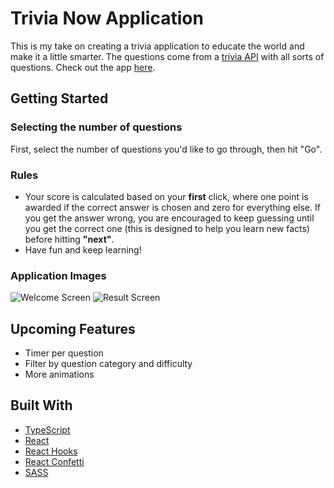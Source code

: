 # Trivia Now Application

This is my take on creating a trivia application to educate the world and make it a little smarter. The questions come from a [trivia API](https://opentdb.com/api_config.php) with all sorts of questions. Check out the app [here](https://trivia-now.netlify.com/).

## Getting Started

### Selecting the number of questions

First, select the number of questions you'd like to go through, then hit "Go".

### Rules

* Your score is calculated based on your **first** click, where one point is awarded if the correct answer is chosen and zero for everything else. If you get the answer wrong, you are encouraged to keep guessing until you get the correct one (this is designed to help you learn new facts) before hitting **"next"**.
* Have fun and keep learning!

### Application Images

![Welcome Screen](https://i.imgur.com/LwkXVjK.png)
![Result Screen](https://imgur.com/uZj9feE.gif)

## Upcoming Features

* Timer per question
* Filter by question category and difficulty
* More animations

## Built With

* [TypeScript](https://www.typescriptlang.org/docs/home.html)
* [React](https://reactjs.org/)
* [React Hooks](https://reactjs.org/docs/hooks-intro.html)
* [React Confetti](https://www.npmjs.com/package/react-confetti)
* [SASS](https://sass-lang.com/)